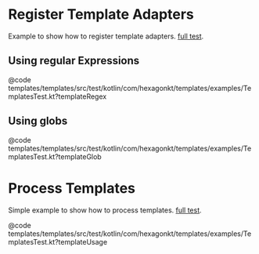 
# Register Template Adapters
Example to show how to register template adapters.
[full test](https://github.com/hexagontk/hexagon/blob/main/templates/templates/src/test/kotlin/com/hexagonkt/templates/examples/TemplatesTest.kt).

## Using regular Expressions
@code templates/templates/src/test/kotlin/com/hexagonkt/templates/examples/TemplatesTest.kt?templateRegex

## Using globs
@code templates/templates/src/test/kotlin/com/hexagonkt/templates/examples/TemplatesTest.kt?templateGlob

# Process Templates
Simple example to show how to process templates.
[full test](https://github.com/hexagontk/hexagon/blob/main/templates/templates/src/test/kotlin/com/hexagonkt/templates/examples/TemplatesTest.kt).

@code templates/templates/src/test/kotlin/com/hexagonkt/templates/examples/TemplatesTest.kt?templateUsage
